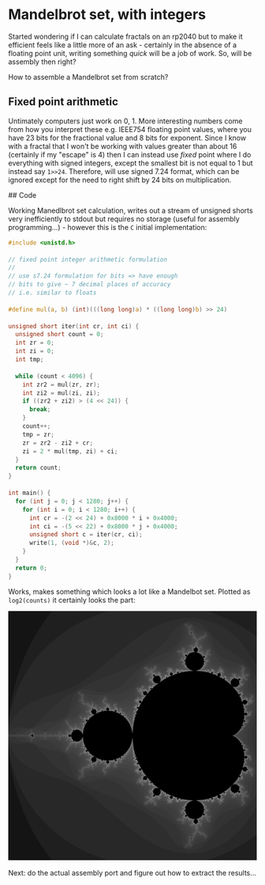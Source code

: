 # Mandelbrot set, with integers

Started wondering if I can calculate fractals on an rp2040 but to make it efficient feels like a little more of an ask - certainly in the absence of a floating point unit, writing something _quick_ will be a job of work. So, will be assembly then right?

How to assemble a Mandelbrot set from scratch?

## Fixed point arithmetic

Untimately computers just work on 0, 1. More interesting numbers come from how you interpret these e.g. IEEE754 floating point values, where you have 23 bits for the fractional value and 8 bits for exponent. Since I know with a fractal that I won't be working with values greater than about 16 (certainly if my "escape" is 4) then I can instead use _fixed_ point where I do everything with signed integers, except the smallest bit is not equal to 1 but instead say `1>>24`. Therefore, will use signed 7.24 format, which can be ignored except for the need to right shift by 24 bits on multiplication.

## Code

Working Manedlbrot set calculation, writes out a stream of unsigned shorts very inefficiently to stdout but requires no storage (useful for assembly programming...) - however this is the `C` initial implementation:

```c
#include <unistd.h>

// fixed point integer arithmetic formulation
//
// use s7.24 formulation for bits => have enough
// bits to give ~ 7 decimal places of accuracy
// i.e. similar to floats

#define mul(a, b) (int)(((long long)a) * ((long long)b) >> 24)

unsigned short iter(int cr, int ci) {
  unsigned short count = 0;
  int zr = 0;
  int zi = 0;
  int tmp;

  while (count < 4096) {
    int zr2 = mul(zr, zr);
    int zi2 = mul(zi, zi);
    if ((zr2 + zi2) > (4 << 24)) {
      break;
    }
    count++;
    tmp = zr;
    zr = zr2 - zi2 + cr;
    zi = 2 * mul(tmp, zi) + ci;
  }
  return count;
}

int main() {
  for (int j = 0; j < 1280; j++) {
    for (int i = 0; i < 1280; i++) {
      int cr = -(2 << 24) + 0x8000 * i + 0x4000;
      int ci = -(5 << 22) + 0x8000 * j + 0x4000;
      unsigned short c = iter(cr, ci);
      write(1, (void *)&c, 2);
    }
  }
  return 0;
}
```

Works, makes something which looks a lot like a Mandelbot set. Plotted as `log2(counts)` it certainly looks the part:

![Mandelbrot set](./mandel.png)

Next: do the actual assembly port and figure out how to extract the results...
